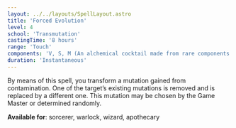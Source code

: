 ```yaml
---
layout: ../../layouts/SpellLayout.astro
title: 'Forced Evolution'
level: 4
school: 'Transmutation'
castingTime: '8 hours'
range: 'Touch'
components: 'V, S, M (An alchemical cocktail made from rare components and delerium dust worth 250 gold, which the target consumes as part of the spell)'
duration: 'Instantaneous'
---
```


By means of this spell, you transform a mutation gained from contamination. One of the target’s existing mutations is removed and is replaced by a different one. This mutation may be chosen by the Game Master or determined randomly.

**Available for**: sorcerer, warlock, wizard, apothecary